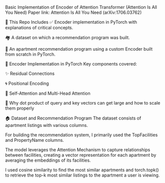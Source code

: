 Basic Implementation of Encoder of Attention Transformer (Attention Is All You Need)
Paper link: Attention Is All You Need (arXiv:1706.03762)

📂 This Repo Includes
✅ Encoder implementation in PyTorch with explanations of critical concepts.

🏘️ A dataset on which a recommendation program was built.

🤖 An apartment recommendation program using a custom Encoder built from scratch in PyTorch.

🔧 Encoder Implementation in PyTorch
Key components covered:

✨ Residual Connections

🌀 Positional Encoding

🧠 Self-Attention and Multi-Head Attention

📏 Why dot product of query and key vectors can get large and how to scale them properly

🏠 Dataset and Recommendation Program
The dataset consists of apartment listings with various columns.

For building the recommendation system, I primarily used the TopFacilities and PropertyName columns.

The model leverages the Attention Mechanism to capture relationships between facilities, creating a vector representation for each apartment by averaging the embeddings of its facilities.

I used cosine similarity to find the most similar apartments and torch.topk() to retrieve the top-k most similar listings to the apartment a user is viewing.


   

        
